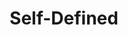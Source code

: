 ---
title: "Self-Defined"
authors:
    - "Tatiana Mac"
categories: 
    - "inclusion"
    - "vocabulary"
link: "https://selfdefined.app"
---
